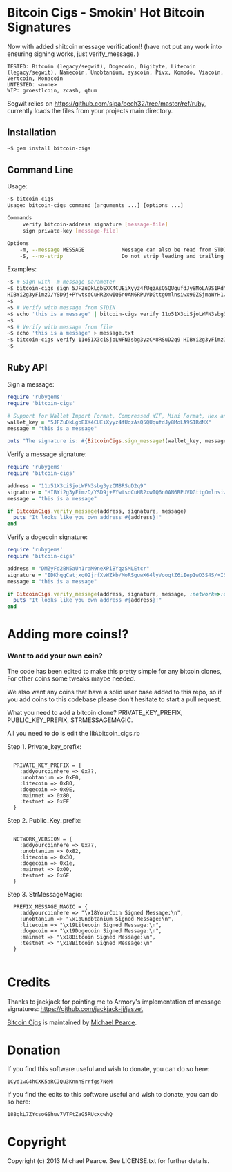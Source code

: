 # Bitcoin Cigs - Smokin' Hot Bitcoin Signatures
Now with added shitcoin message verification!! (have not put any work into ensuring signing works, just verify_message. )
```
TESTED: Bitcoin (legacy/segwit), Dogecoin, Digibyte, Litecoin (legacy/segwit), Namecoin, Unobtanium, syscoin, Pivx, Komodo, Viacoin, Vertcoin, Monacoin
UNTESTED: <none>
WIP: groestlcoin, zcash, qtum
```
Segwit relies on https://github.com/sipa/bech32/tree/master/ref/ruby, currently loads the files from your projects main directory.

## Installation

```sh
~$ gem install bitcoin-cigs
```

## Command Line

Usage:
```sh
~$ bitcoin-cigs 
Usage: bitcoin-cigs command [arguments ...] [options ...]

Commands
     verify bitcoin-address signature [message-file]
     sign private-key [message-file]

Options
    -m, --message MESSAGE            Message can also be read from STDIN
    -S, --no-strip                   Do not strip leading and trailing whitespace from message (stripped by default)
```

Examples:
```sh
~$ # Sign with -m message parameter
~$ bitcoin-cigs sign 5JFZuDkLgbEXK4CUEiXyyz4fUqzAsQ5QUqufdJy8MoLA9S1RdNX -m 'this is a message'
HIBYi2g3yFimzD/YSD9j+PYwtsdCuHR2xwIQ6n0AN6RPUVDGttgOmlnsiwx90ZSjmaWrH1/HwrINJbaP7eMA6V4=
~$ 
~$ # Verify with message from STDIN
~$ echo 'this is a message' | bitcoin-cigs verify 11o51X3ciSjoLWFN3sbg3yzCM8RSuD2q9 HIBYi2g3yFimzD/YSD9j+PYwtsdCuHR2xwIQ6n0AN6RPUVDGttgOmlnsiwx90ZSjmaWrH1/HwrINJbaP7eMA6V4=
~$ 
~$ # Verify with message from file
~$ echo 'this is a message' > message.txt
~$ bitcoin-cigs verify 11o51X3ciSjoLWFN3sbg3yzCM8RSuD2q9 HIBYi2g3yFimzD/YSD9j+PYwtsdCuHR2xwIQ6n0AN6RPUVDGttgOmlnsiwx90ZSjmaWrH1/HwrINJbaP7eMA6V4= message.txt
~$ 
```

## Ruby API

Sign a message:
```ruby
require 'rubygems'
require 'bitcoin-cigs'

# Support for Wallet Import Format, Compressed WIF, Mini Format, Hex and Base64 wallets
wallet_key = "5JFZuDkLgbEXK4CUEiXyyz4fUqzAsQ5QUqufdJy8MoLA9S1RdNX"
message = "this is a message"

puts "The signature is: #{BitcoinCigs.sign_message!(wallet_key, message)}"
```

Verify a message signature:
```ruby
require 'rubygems'
require 'bitcoin-cigs'

address = "11o51X3ciSjoLWFN3sbg3yzCM8RSuD2q9"
signature = "HIBYi2g3yFimzD/YSD9j+PYwtsdCuHR2xwIQ6n0AN6RPUVDGttgOmlnsiwx90ZSjmaWrH1/HwrINJbaP7eMA6V4="
message = "this is a message"

if BitcoinCigs.verify_message(address, signature, message)
  puts "It looks like you own address #{address}!"
end
```

Verify a dogecoin signature:
```ruby
require 'rubygems'
require 'bitcoin-cigs'

address = "DMZyFd2BN5aUh1raM9neXPiBYqzSMLEtcr"
signature = "IDKhqgCatjxqO2jrfXvWZkb/MoRSguwX64lyVooqtZ6iIep1wD3S4S/+I5ROvI/xZtfRwz5T2+IqW9zGGXOXT70="
message = "this is a message"

if BitcoinCigs.verify_message(address, signature, message, :network=>:dogecoin)
  puts "It looks like you own address #{address}!"
end
```
# Adding more coins!?

### Want to add your own coin?

The code has been edited to make this pretty simple for any bitcoin clones, For other coins some tweaks maybe needed.

We also want any coins that have a solid user base added to this repo, so if you add coins to this codebase please don't hesitate to start a pull request.

What you need to add a bitcoin clone? PRIVATE_KEY_PREFIX, PUBLIC_KEY_PREFIX, STRMESSAGEMAGIC.

All you need to do is edit the lib\bitcoin_cigs.rb

Step 1. Private_key_prefix:
```

  PRIVATE_KEY_PREFIX = {
    :addyourcoinhere => 0x??,
    :unobtanium => 0xE0,
    :litecoin => 0xB0,
    :dogecoin => 0x9E,
    :mainnet => 0x80,
    :testnet => 0xEF
  }
```
Step 2. Public_Key_prefix:
``` 

  NETWORK_VERSION = {
    :addyourcoinhere => 0x??,
    :unobtanium => 0x82,
    :litecoin => 0x30,
    :dogecoin => 0x1e,
    :mainnet => 0x00,
    :testnet => 0x6F
  }
```
Step 3. StrMessageMagic:
```  
  PREFIX_MESSAGE_MAGIC = {
    :addyourcoinhere => "\x18YourCoin Signed Message:\n",
    :unobtanium => "\x1bUnobtanium Signed Message:\n",
    :litecoin => "\x19Litecoin Signed Message:\n",
    :dogecoin => "\x19Dogecoin Signed Message:\n",
    :mainnet => "\x18Bitcoin Signed Message:\n",
    :testnet => "\x18Bitcoin Signed Message:\n"
  }
  
```


# Credits

Thanks to jackjack for pointing me to Armory's implementation of message signatures:
https://github.com/jackjack-jj/jasvet

[Bitcoin Cigs](https://github.com/michaelgpearce/bitcoin-cigs) is maintained by [Michael Pearce](https://github.com/michaelgpearce).

# Donation

If you find this software useful and wish to donate, you can do so here:
```
1Cyd1wG4hCXK5aRCJQu3KnnhSrrfgs7NeM
```
If you find the edits to this software useful and wish to donate, you can do so here:
```
188gkL7ZYcsoGShuv7VTFtZaG5RUcxcwhQ
```

# Copyright

Copyright (c) 2013 Michael Pearce. See LICENSE.txt for further details.


